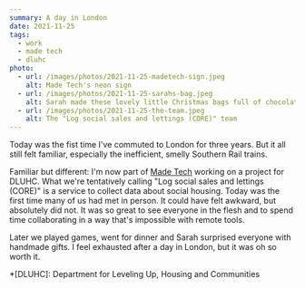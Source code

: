 ```yaml
---
summary: A day in London
date: 2021-11-25
tags:
  - work
  - made tech
  - dluhc
photo:
  - url: /images/photos/2021-11-25-madetech-sign.jpeg
    alt: Made Tech's neon sign
  - url: /images/photos/2021-11-25-sarahs-bag.jpeg
    alt: Sarah made these lovely little Christmas bags full of chocolate
  - url: /images/photos/2021-11-25-the-team.jpeg
    alt: The "Log social sales and lettings (CORE)" team 
---
```

Today was the fist time I've commuted to London for three years. But it all still felt familiar, especially the inefficient, smelly Southern Rail trains. 

Familiar but different: I'm now part of [Made Tech](https://madetech.com) working on a project for DLUHC. What we're tentatively calling "Log social sales and lettings (CORE)" is a service to collect data about social housing. Today was the first time many of us had met in person. It could have felt awkward, but absolutely did not. It was so great to see everyone in the flesh and to spend time collaborating in a way that's impossible with remote tools.

Later we played games, went for dinner and Sarah surprised everyone with handmade gifts. I feel exhausted after a day in London, but it was oh so worth it. 

*[DLUHC]: Department for Leveling Up, Housing and Communities